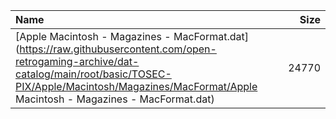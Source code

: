 |Name|Size|
|:---|---:|
|[Apple Macintosh - Magazines - MacFormat.dat](https://raw.githubusercontent.com/open-retrogaming-archive/dat-catalog/main/root/basic/TOSEC-PIX/Apple/Macintosh/Magazines/MacFormat/Apple Macintosh - Magazines - MacFormat.dat)|24770|
